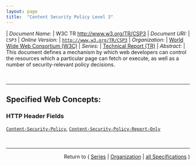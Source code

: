```yaml
---
layout: page
title:  "Content Security Policy Level 3"
---
```


| *Document Name:* | W3C TR http://www.w3.org/TR/CSP3
| *Document URI:* | `CSP3`
| *Online Version:* | [`http://www.w3.org/TR/CSP3`](http://www.w3.org/TR/CSP3)
| *Organization:* | [World Wide Web Consortium (W3C)](..  "List of specification series by this organization")
| *Series:* | [Technical Report (TR)](.  "List of specifications in this series")
| *Abstract:* | This document defines a mechanism by which web developers can control the resources which a particular page can fetch or execute, as well as a number of security-relevant policy decisions.

<br/>
<hr/>

## Specified Web Concepts:

### HTTP Header Fields

[`Content-Security-Policy`](/concepts/http-header/Content-Security-Policy "The Content-Security-Policy HTTP response header field is the preferred mechanism for delivering a policy from a server to a client."), [`Content-Security-Policy-Report-Only`](/concepts/http-header/Content-Security-Policy-Report-Only "The Content-Security-Policy-Report-Only HTTP response header field allows web developers to experiment with policies by monitoring (but not enforcing) their effects.")



<br/>
<hr/>

<p style="text-align: right">Return to ( <a href="./">Series</a> | <a href="../">Organization</a> | <a href="../../">all Specifications</a> )</p>